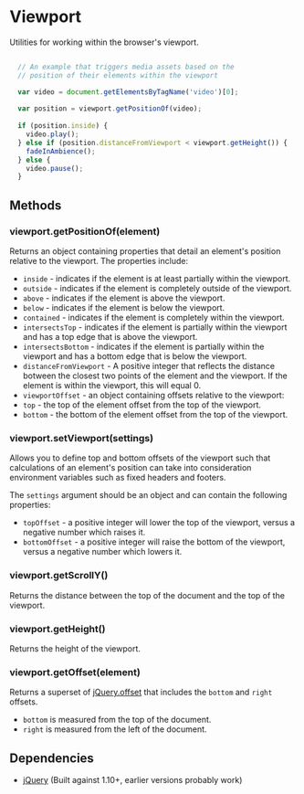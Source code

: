 Viewport
============================================


Utilities for working within the browser's viewport.

```javascript

  // An example that triggers media assets based on the 
  // position of their elements within the viewport

  var video = document.getElementsByTagName('video')[0];
  
  var position = viewport.getPositionOf(video);
  
  if (position.inside) {
    video.play();
  } else if (position.distanceFromViewport < viewport.getHeight()) {
    fadeInAmbience();
  } else {
    video.pause();
  }

```


Methods
--------------------------------------------


### viewport.getPositionOf(element)

Returns an object containing properties that detail an element's position relative to the viewport. The properties include:

- `inside` - indicates if the element is at least partially within the viewport.
- `outside` - indicates if the element is completely outside of the viewport.
- `above` - indicates if the element is above the viewport.
- `below` - indicates if the element is below the viewport.
- `contained` - indicates if the element is completely within the viewport.
- `intersectsTop` - indicates if the element is partially within the viewport and has a top edge that is above the viewport.
- `intersectsBottom` - indicates if the element is partially within the viewport and has a bottom edge that is below the viewport.
- `distanceFromViewport` - A positive integer that reflects the distance botween the closest two points of the element and the viewport. If the element is within the viewport, this will equal 0.
- `viewportOffset` - an object containing offsets relative to the viewport:
 - `top` - the top of the element offset from the top of the viewport.
 - `bottom` - the bottom of the element offset from the top of the viewport.


### viewport.setViewport(settings)

Allows you to define top and bottom offsets of the viewport such that calculations of an element's position can take
into consideration environment variables such as fixed headers and footers.

The `settings` argument should be an object and can contain the following properties:

- `topOffset` - a positive integer will lower the top of the viewport, versus a negative number which raises it.
- `bottomOffset` - a positive integer will raise the bottom of the viewport, versus a negative number which lowers it.


### viewport.getScrollY()

Returns the distance between the top of the document and the top of the viewport.


### viewport.getHeight()

Returns the height of the viewport.


### viewport.getOffset(element)

Returns a superset of [jQuery.offset](http://api.jquery.com/offset/) that includes the `bottom` and `right` offsets.
- `bottom` is measured from the top of the document.
- `right` is measured from the left of the document.


Dependencies
--------------------------------------------


- [jQuery](https://github.com/jquery/jquery) (Built against 1.10+, earlier versions probably work)
